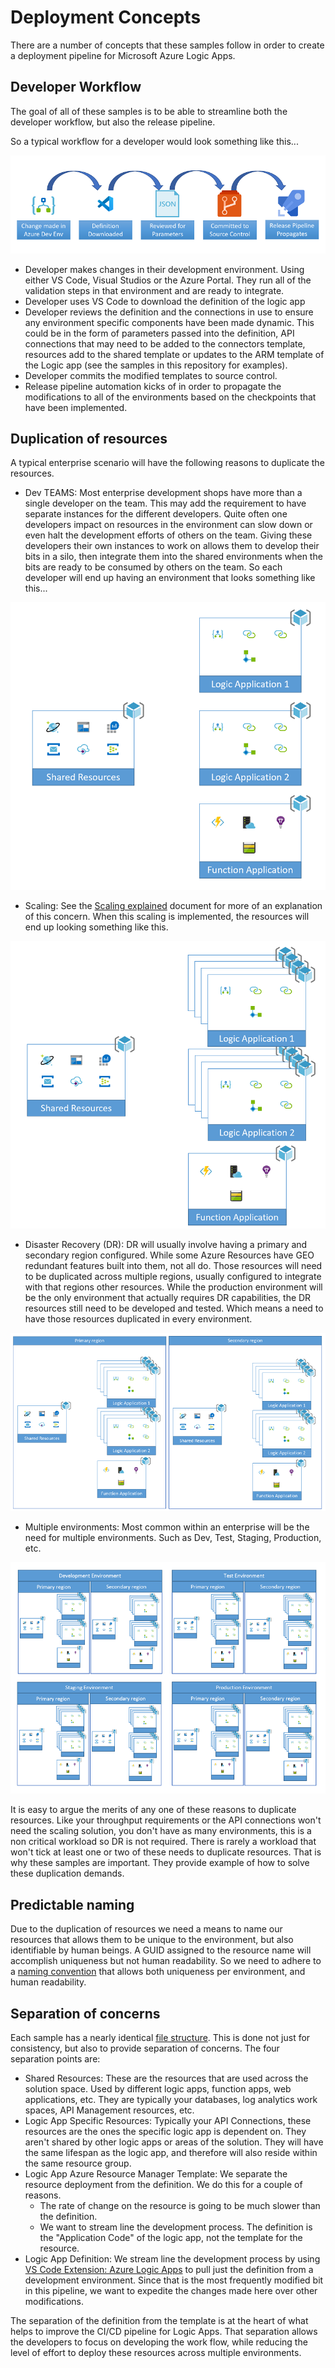 # Deployment Concepts

There are a number of concepts that these samples follow in order to create a deployment pipeline for Microsoft Azure Logic Apps. 

## Developer Workflow

The goal of all of these samples is to be able to streamline both the developer workflow, but also the release pipeline. 

So a typical workflow for a developer would look something like this...

![Developer Workflow](./images/developer-workflow.png)

- Developer makes changes in their development environment. Using either VS Code, Visual Studios or the Azure Portal. They run all of the validation steps in that environment and are ready to integrate.
- Developer uses VS Code to download the definition of the logic app
- Developer reviews the definition and the connections in use to ensure any environment specific components have been made dynamic. This could be in the form of parameters passed into the definition, API connections that may need to be added to the connectors template, resources add to the shared template or updates to the ARM template of the Logic app  (see the samples in this repository for examples).
- Developer commits the modified templates to source control.
- Release pipeline automation kicks of in order to propagate the modifications to all of the environments based on the checkpoints that have been implemented. 

## Duplication of resources

A typical enterprise scenario will have the following reasons to duplicate the resources.

- Dev TEAMS: Most enterprise development shops have more than a single developer on the team. This may add the requirement to have separate instances for the different developers. Quite often one developers impact on resources in the environment can slow down or even halt the development efforts of others on the team. Giving these developers their own instances to work on allows them to develop their bits in a silo, then integrate them into the shared environments when the bits are ready to be consumed by others on the team. So each developer will end up having an environment that looks something like this...

![Single developer view](./images/dup-none.png)

- Scaling: See the [Scaling explained](./api-connection-scale.md) document for more of an explanation of this concern. When this scaling is implemented, the resources will end up looking something like this.

![Scaled Application View](./images/dup-scale.png)

- Disaster Recovery (DR): DR will usually involve having a primary and secondary region configured. While some Azure Resources have GEO redundant features built into them, not all do. Those resources will need to be duplicated across multiple regions, usually configured to integrate with that regions other resources. While the production environment will be the only environment that actually requires DR capabilities, the DR resources still need to be developed and tested. Which means a need to have those resources duplicated in every environment. 

![Disaster Recovery View](./images/dup-dr.png)

- Multiple environments: Most common within an enterprise will be the need for multiple environments. Such as Dev, Test, Staging, Production, etc. 

![Multiple Environment View](./images/dup-environments.png)

It is easy to argue the merits of any one of these reasons to duplicate resources. Like your throughput requirements or the API connections won't need the scaling solution, you don't have as many environments, this is a non critical workload so DR is not required. There is rarely a workload that won't tick at least one or two of these needs to duplicate resources. That is why these samples are important. They provide example of how to solve these duplication demands.

## Predictable naming

Due to the duplication of resources we need a means to name our resources that allows them to be unique to the environment, but also identifiable by human beings. A GUID assigned to the resource name will accomplish uniqueness but not human readability. So we need to adhere to a [naming convention](./naming-convention.md) that allows both uniqueness per environment, and human readability.

## Separation of concerns

Each sample has a nearly identical [file structure](./file-definitions.md). This is done not just for consistency, but also to provide separation of concerns. The four separation points are:

- Shared Resources: These are the resources that are used across the solution space. Used by different logic apps, function apps, web applications, etc. They are typically your databases, log analytics work spaces, API Management resources, etc.
- Logic App Specific Resources: Typically your API Connections, these resources are the ones the specific logic app is dependent on. They aren't shared by other logic apps or areas of the solution. They will have the same lifespan as the logic app, and therefore will also reside within the same resource group. 
- Logic App Azure Resource Manager Template: We separate the resource deployment from the definition. We do this for a couple of reasons. 
   - The rate of change on the resource is going to be much slower than the definition.
   - We want to stream line the development process. The definition is the "Application Code" of the logic app, not the  template for the resource.
- Logic App Definition: We stream line the development process by using [VS Code Extension: Azure Logic Apps](https://marketplace.visualstudio.com/items?itemName=ms-azuretools.vscode-logicapps) to pull just the definition from a development environment. Since that is the most frequently modified bit in this pipeline, we want to expedite the changes made here over other modifications. 

The separation of the definition from the template is at the heart of what helps to improve the CI/CD pipeline for Logic Apps. That separation allows the developers to focus on developing the work flow, while reducing the level of effort to deploy these resources across multiple environments. 
